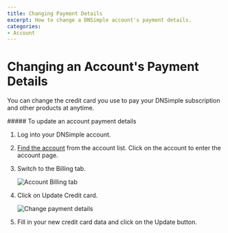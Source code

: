 ```yaml
---
title: Changing Payment Details
excerpt: How to change a DNSimple account's payment details.
categories:
- Account
---
```


# Changing an Account's Payment Details

You can change the credit card you use to pay your DNSimple subscription and other products at anytime.

<div class="section-steps" markdown="1">
##### To update an account payment details

1. Log into your DNSimple account.
1. [Find the account](https://dnsimple.com/user) from the account list. Click on the account to enter the account page.
1. Switch to the <label>Billing</label> tab.

    ![Account Billing tab](/files/account-billing-tab.png)

1. Click on <label>Update Credit card</label>.

     ![Change payment details](/files/account-billing-update-card-link.png)

1. Fill in your new credit card data and click on the <label>Update</label> button.
</div>

